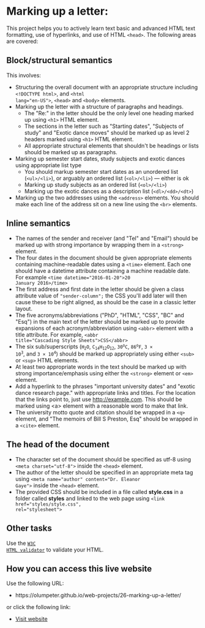 # Marking up a letter: 

This project helps you to actively learn text basic and advanced HTML text formatting, use of hyperlinks, and use of HTML <code>&lt;head&gt;</code>.  The following areas are covered:

## Block/structural semantics

This involves:
- Structuring the overall document with an appropriate structure including <code>&lt;!DOCTYPE html&gt;</code>, and <code>&lt;html lang="en-US"&gt;</code>, <code>&lt;head&gt;</code> and <code>&lt;body&gt;</code> elements.
- Marking up the letter with a structure of paragraphs and headings.
  - The "Re:" in the letter should be the only level one heading marked up using <code>&lt;h1&gt;</code> HTML element.
  - The sections in the letter such as "Starting dates", "Subjects of study" and "Exotic dance moves" should be marked up as level 2 headers marked using <code>&lt;h1&gt;</code> HTML element.
  - All appropriate structural elements that shouldn't be headings or lists should be marked up as paragraphs.
- Marking up semester start dates, study subjects and exotic dances using appropriate list type
  - You should markup semester start dates as an unordered list (<code>&lt;ul&gt;/&lt;li&gt;</code>), or arguably an ordered list (<code>&lt;ol&gt;/&lt;li&gt;</code>) — either is ok
  - Marking up study subjects as an ordered list (<code>&lt;ol&gt;/&lt;li&gt;</code>)
  - Marking up the exotic dances as a description list (<code>&lt;dl&gt;/&lt;dd&gt;/&lt;dt&gt;</code>)
- Marking up the two addresses using the <code>&lt;address&gt;</code> elements. You should make each line of the address sit on a new line using the <code>&lt;br&gt;</code> elements.

## Inline semantics
- The names of the sender and receiver (and "Tel" and "Email") should be marked up with strong importance by wrapping them in a <code>&lt;strong&gt;</code> element.
- The four dates in the document should be given appropriate elements containing machine-readable dates using a <code>&lt;time&gt;</code> element. Each one should have a datetime attribute containing a machine readable date. For example <code>&lt;time datetime="2016-01-20"&gt;20 January 2016&gt;/time&gt;</code>
- The first address and first date in the letter should be given a class attribute value of <code>"sender-column";</code> the CSS you'll add later will then cause these to be right aligned, as should be the case in a classic letter layout.
- The five acronyms/abbreviations ("PhD", "HTML", "CSS", "BC" and "Esq") in the main text of the letter should be marked up to provide expansions of each acronym/abbreviation using <code>&lt;abbr&gt;</code> element with a title attribute. For example, <code>&lt;abbr title="Cascading Style Sheets"&gt;CSS&lt;/abbr&gt;</code>
- The six sub/superscripts (<code>H<sub>2</sub>O</code>, <code>C<sub>14</sub>H<sub>12</sub>O<sub>12</sub></code>, <code>30<sup>o</sup>C</code>, <code>86<sup>o</sup>F</code>, <code>3 × 10<sup>3</sup></code>, and <code>3 × 10<sup>4</sup></code>) should be marked up appropriately using either <code>&lt;sub&gt;</code> or <code>&lt;sup&gt;</code> HTML elements.
- At least two appropriate words in the text should be marked up with strong importance/emphasis using either the <code>&lt;strong&gt;</code> element or <code>&lt;em&gt;</code> element.
- Add a hyperlink to the phrases "important university dates" and "exotic dance research page." with appropriate links and titles. For the location that the links point to, just use http://example.com. This should be marked using &lt;a&gt; element with a reasonable word to make that link.
- The university motto quote and citation should be wrapped in a <code>&lt;q&gt;</code> element, and "The memoirs of Bill S Preston, Esq" should be wrapped in a <code>&lt;cite&gt;</code> element.

## The head of the document

- The character set of the document should be specified as utf-8 using <code>&lt;meta charset="utf-8"&gt;</code> inside the <code>&lt;head&gt;</code> element.
- The author of the letter should be specified in an appropriate meta tag using <code>&lt;meta name="author" content="Dr. Eleanor Gaye"&gt;</code> inside the <code>&lt;head&gt;</code> element.
- The provided CSS should be included in a file called **style.css** in a folder called **styles** and linked to the web page using <code><link href="styles/style.css", rel="stylesheet"></code>

## Other tasks

Use the <code><a href="https://validator.w3.org/" title="Validate HTML document">W3C HTML validator</a></code> to validate your HTML. 

 ## How you can access this live website
 
<p>Use the following URL:</p>
<ul>
  <li>https://olumpeter.github.io/web-projects/26-marking-up-a-letter/</li>
</ul>
<p>or click the following link:</p> 
<ul>
  <li><a href="https://olumpeter.github.io/web-projects/26-marking-up-a-letter/">
    Visit website</a></li>
</ul>
